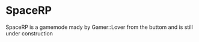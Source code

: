 # SpaceRP
SpaceRP is a gamemode mady by Gamer::Lover from the buttom and is still under construction
